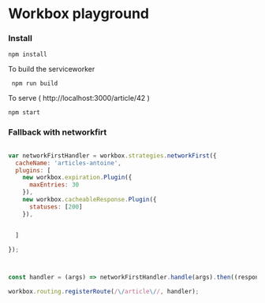 # Workbox playground 


### Install 

``` npm install ```

To build the serviceworker

``` npm run build```

To serve ( http://localhost:3000/article/42 )

``` npm start ```


### Fallback with networkfirt

```JavaScript 

var networkFirstHandler = workbox.strategies.networkFirst({
  cacheName: 'articles-antoine',
  plugins: [
    new workbox.expiration.Plugin({
      maxEntries: 30
    }),
    new workbox.cacheableResponse.Plugin({
      statuses: [200]
    }),


  ]

});



const handler = (args) => networkFirstHandler.handle(args).then((response) => (!response) ? caches.match('/offline/') : response);

workbox.routing.registerRoute(/\/article\//, handler);


```


